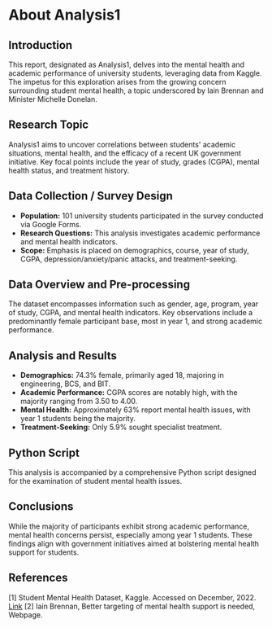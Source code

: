 # About Analysis1

## Introduction

This report, designated as Analysis1, delves into the mental health and academic performance of university students, leveraging data from Kaggle. The impetus for this exploration arises from the growing concern surrounding student mental health, a topic underscored by Iain Brennan and Minister Michelle Donelan.

## Research Topic

Analysis1 aims to uncover correlations between students' academic situations, mental health, and the efficacy of a recent UK government initiative. Key focal points include the year of study, grades (CGPA), mental health status, and treatment history.

## Data Collection / Survey Design

- **Population:** 101 university students participated in the survey conducted via Google Forms.
- **Research Questions:** This analysis investigates academic performance and mental health indicators.
- **Scope:** Emphasis is placed on demographics, course, year of study, CGPA, depression/anxiety/panic attacks, and treatment-seeking.

## Data Overview and Pre-processing

The dataset encompasses information such as gender, age, program, year of study, CGPA, and mental health indicators. Key observations include a predominantly female participant base, most in year 1, and strong academic performance.

## Analysis and Results

- **Demographics:** 74.3% female, primarily aged 18, majoring in engineering, BCS, and BIT.
- **Academic Performance:** CGPA scores are notably high, with the majority ranging from 3.50 to 4.00.
- **Mental Health:** Approximately 63% report mental health issues, with year 1 students being the majority.
- **Treatment-Seeking:** Only 5.9% sought specialist treatment.

## Python Script

This analysis is accompanied by a comprehensive Python script designed for the examination of student mental health issues.

## Conclusions

While the majority of participants exhibit strong academic performance, mental health concerns persist, especially among year 1 students. These findings align with government initiatives aimed at bolstering mental health support for students.

## References

[1] Student Mental Health Dataset, Kaggle. Accessed on December, 2022. [Link](https://www.kaggle.com/datasets/shariful07/student-mental-health)
[2] Iain Brennan, Better targeting of mental health support is needed, Webpage. 

